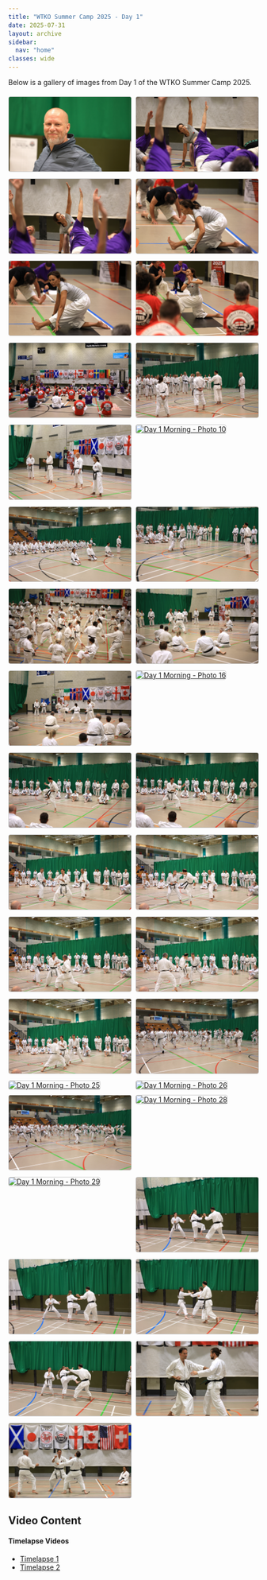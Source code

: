 ```yaml
---
title: "WTKO Summer Camp 2025 - Day 1"
date: 2025-07-31
layout: archive
sidebar:
  nav: "home"
classes: wide
---
```


Below is a gallery of images from Day 1 of the WTKO Summer Camp 2025. 

<div class="gallery" style="display: grid; grid-template-columns: repeat(auto-fit, minmax(200px, 1fr)); gap: 10px; margin: 20px 0;">
  <a href="/assets/images/day1-am/1I0A1060.JPG" target="_blank">
    <img src="/assets/images/day1-am/1I0A1060.JPG" alt="Day 1 Morning - Photo 1" style="width: 100%; height: 150px; object-fit: cover; border: 1px solid #ccc; border-radius: 4px;" />
  </a>
  <a href="/assets/images/day1-am/1I0A1062.JPG" target="_blank">
    <img src="/assets/images/day1-am/1I0A1062.JPG" alt="Day 1 Morning - Photo 2" style="width: 100%; height: 150px; object-fit: cover; border: 1px solid #ccc; border-radius: 4px;" />
  </a>
  <a href="/assets/images/day1-am/1I0A1064.JPG" target="_blank">
    <img src="/assets/images/day1-am/1I0A1064.JPG" alt="Day 1 Morning - Photo 3" style="width: 100%; height: 150px; object-fit: cover; border: 1px solid #ccc; border-radius: 4px;" />
  </a>
  <a href="/assets/images/day1-am/1I0A1065.JPG" target="_blank">
    <img src="/assets/images/day1-am/1I0A1065.JPG" alt="Day 1 Morning - Photo 4" style="width: 100%; height: 150px; object-fit: cover; border: 1px solid #ccc; border-radius: 4px;" />
  </a>
  <a href="/assets/images/day1-am/1I0A1066.JPG" target="_blank">
    <img src="/assets/images/day1-am/1I0A1066.JPG" alt="Day 1 Morning - Photo 5" style="width: 100%; height: 150px; object-fit: cover; border: 1px solid #ccc; border-radius: 4px;" />
  </a>
  <a href="/assets/images/day1-am/1I0A1068.JPG" target="_blank">
    <img src="/assets/images/day1-am/1I0A1068.JPG" alt="Day 1 Morning - Photo 6" style="width: 100%; height: 150px; object-fit: cover; border: 1px solid #ccc; border-radius: 4px;" />
  </a>
  <a href="/assets/images/day1-am/1I0A1069.JPG" target="_blank">
    <img src="/assets/images/day1-am/1I0A1069.JPG" alt="Day 1 Morning - Photo 7" style="width: 100%; height: 150px; object-fit: cover; border: 1px solid #ccc; border-radius: 4px;" />
  </a>
  <a href="/assets/images/day1-am/1I0A1075.JPG" target="_blank">
    <img src="/assets/images/day1-am/1I0A1075.JPG" alt="Day 1 Morning - Photo 8" style="width: 100%; height: 150px; object-fit: cover; border: 1px solid #ccc; border-radius: 4px;" />
  </a>
  <a href="/assets/images/day1-am/1I0A1080.JPG" target="_blank">
    <img src="/assets/images/day1-am/1I0A1080.JPG" alt="Day 1 Morning - Photo 9" style="width: 100%; height: 150px; object-fit: cover; border: 1px solid #ccc; border-radius: 4px;" />
  </a>
  <a href="/assets/images/day1-am/1I0A1081.JPG" target="_blank">
    <img src="/assets/images/day1-am/1I0A1081.JPG" alt="Day 1 Morning - Photo 10" style="width: 100%; height: 150px; object-fit: cover; border: 1px solid #ccc; border-radius: 4px;" />
  </a>
  <a href="/assets/images/day1-am/1I0A1084.JPG" target="_blank">
    <img src="/assets/images/day1-am/1I0A1084.JPG" alt="Day 1 Morning - Photo 11" style="width: 100%; height: 150px; object-fit: cover; border: 1px solid #ccc; border-radius: 4px;" />
  </a>
  <a href="/assets/images/day1-am/1I0A1093.JPG" target="_blank">
    <img src="/assets/images/day1-am/1I0A1093.JPG" alt="Day 1 Morning - Photo 12" style="width: 100%; height: 150px; object-fit: cover; border: 1px solid #ccc; border-radius: 4px;" />
  </a>
  <a href="/assets/images/day1-am/1I0A1105.JPG" target="_blank">
    <img src="/assets/images/day1-am/1I0A1105.JPG" alt="Day 1 Morning - Photo 13" style="width: 100%; height: 150px; object-fit: cover; border: 1px solid #ccc; border-radius: 4px;" />
  </a>
  <a href="/assets/images/day1-am/1I0A1108.JPG" target="_blank">
    <img src="/assets/images/day1-am/1I0A1108.JPG" alt="Day 1 Morning - Photo 14" style="width: 100%; height: 150px; object-fit: cover; border: 1px solid #ccc; border-radius: 4px;" />
  </a>
  <a href="/assets/images/day1-am/1I0A1113.JPG" target="_blank">
    <img src="/assets/images/day1-am/1I0A1113.JPG" alt="Day 1 Morning - Photo 15" style="width: 100%; height: 150px; object-fit: cover; border: 1px solid #ccc; border-radius: 4px;" />
  </a>
  <a href="/assets/images/day1-am/1I0A1152.JPG" target="_blank">
    <img src="/assets/images/day1-am/1I0A1152.JPG" alt="Day 1 Morning - Photo 16" style="width: 100%; height: 150px; object-fit: cover; border: 1px solid #ccc; border-radius: 4px;" />
  </a>
  <a href="/assets/images/day1-am/1I0A1154.JPG" target="_blank">
    <img src="/assets/images/day1-am/1I0A1154.JPG" alt="Day 1 Morning - Photo 17" style="width: 100%; height: 150px; object-fit: cover; border: 1px solid #ccc; border-radius: 4px;" />
  </a>
  <a href="/assets/images/day1-am/1I0A1155.JPG" target="_blank">
    <img src="/assets/images/day1-am/1I0A1155.JPG" alt="Day 1 Morning - Photo 18" style="width: 100%; height: 150px; object-fit: cover; border: 1px solid #ccc; border-radius: 4px;" />
  </a>
  <a href="/assets/images/day1-am/1I0A1157.JPG" target="_blank">
    <img src="/assets/images/day1-am/1I0A1157.JPG" alt="Day 1 Morning - Photo 19" style="width: 100%; height: 150px; object-fit: cover; border: 1px solid #ccc; border-radius: 4px;" />
  </a>
  <a href="/assets/images/day1-am/1I0A1162.JPG" target="_blank">
    <img src="/assets/images/day1-am/1I0A1162.JPG" alt="Day 1 Morning - Photo 20" style="width: 100%; height: 150px; object-fit: cover; border: 1px solid #ccc; border-radius: 4px;" />
  </a>
  <a href="/assets/images/day1-am/1I0A1165.JPG" target="_blank">
    <img src="/assets/images/day1-am/1I0A1165.JPG" alt="Day 1 Morning - Photo 21" style="width: 100%; height: 150px; object-fit: cover; border: 1px solid #ccc; border-radius: 4px;" />
  </a>
  <a href="/assets/images/day1-am/1I0A1172.JPG" target="_blank">
    <img src="/assets/images/day1-am/1I0A1172.JPG" alt="Day 1 Morning - Photo 22" style="width: 100%; height: 150px; object-fit: cover; border: 1px solid #ccc; border-radius: 4px;" />
  </a>
  <a href="/assets/images/day1-am/1I0A1173.JPG" target="_blank">
    <img src="/assets/images/day1-am/1I0A1173.JPG" alt="Day 1 Morning - Photo 23" style="width: 100%; height: 150px; object-fit: cover; border: 1px solid #ccc; border-radius: 4px;" />
  </a>
  <a href="/assets/images/day1-am/1I0A1182.JPG" target="_blank">
    <img src="/assets/images/day1-am/1I0A1182.JPG" alt="Day 1 Morning - Photo 24" style="width: 100%; height: 150px; object-fit: cover; border: 1px solid #ccc; border-radius: 4px;" />
  </a>
  <a href="/assets/images/day1-am/1I0A1185.JPG" target="_blank">
    <img src="/assets/images/day1-am/1I0A1185.JPG" alt="Day 1 Morning - Photo 25" style="width: 100%; height: 150px; object-fit: cover; border: 1px solid #ccc; border-radius: 4px;" />
  </a>
  <a href="/assets/images/day1-am/1I0A1188.JPG" target="_blank">
    <img src="/assets/images/day1-am/1I0A1188.JPG" alt="Day 1 Morning - Photo 26" style="width: 100%; height: 150px; object-fit: cover; border: 1px solid #ccc; border-radius: 4px;" />
  </a>
  <a href="/assets/images/day1-am/1I0A1189.JPG" target="_blank">
    <img src="/assets/images/day1-am/1I0A1189.JPG" alt="Day 1 Morning - Photo 27" style="width: 100%; height: 150px; object-fit: cover; border: 1px solid #ccc; border-radius: 4px;" />
  </a>
  <a href="/assets/images/day1-am/1I0A1192.JPG" target="_blank">
    <img src="/assets/images/day1-am/1I0A1192.JPG" alt="Day 1 Morning - Photo 28" style="width: 100%; height: 150px; object-fit: cover; border: 1px solid #ccc; border-radius: 4px;" />
  </a>
  <a href="/assets/images/day1-am/1I0A1211.JPG" target="_blank">
    <img src="/assets/images/day1-am/1I0A1211.JPG" alt="Day 1 Morning - Photo 29" style="width: 100%; height: 150px; object-fit: cover; border: 1px solid #ccc; border-radius: 4px;" />
  </a>
  <a href="/assets/images/day1-am/1I0A1260.JPG" target="_blank">
    <img src="/assets/images/day1-am/1I0A1260.JPG" alt="Day 1 Morning - Photo 30" style="width: 100%; height: 150px; object-fit: cover; border: 1px solid #ccc; border-radius: 4px;" />
  </a>
  <a href="/assets/images/day1-am/1I0A1263.JPG" target="_blank">
    <img src="/assets/images/day1-am/1I0A1263.JPG" alt="Day 1 Morning - Photo 31" style="width: 100%; height: 150px; object-fit: cover; border: 1px solid #ccc; border-radius: 4px;" />
  </a>
  <a href="/assets/images/day1-am/1I0A1278.JPG" target="_blank">
    <img src="/assets/images/day1-am/1I0A1278.JPG" alt="Day 1 Morning - Photo 32" style="width: 100%; height: 150px; object-fit: cover; border: 1px solid #ccc; border-radius: 4px;" />
  </a>
  <a href="/assets/images/day1-am/1I0A1288.JPG" target="_blank">
    <img src="/assets/images/day1-am/1I0A1288.JPG" alt="Day 1 Morning - Photo 33" style="width: 100%; height: 150px; object-fit: cover; border: 1px solid #ccc; border-radius: 4px;" />
  </a>
  <a href="/assets/images/day1-am/1I0A1317.JPG" target="_blank">
    <img src="/assets/images/day1-am/1I0A1317.JPG" alt="Day 1 Morning - Photo 34" style="width: 100%; height: 150px; object-fit: cover; border: 1px solid #ccc; border-radius: 4px;" />
  </a>
  <a href="/assets/images/day1-am/1I0A1323.JPG" target="_blank">
    <img src="/assets/images/day1-am/1I0A1323.JPG" alt="Day 1 Morning - Photo 35" style="width: 100%; height: 150px; object-fit: cover; border: 1px solid #ccc; border-radius: 4px;" />
  </a>
</div>

## Video Content

<div style="margin: 20px 0;">
  <h4>Timelapse Videos</h4>
  <ul>
    <li><a href="/assets/images/day1-am/Timelapse1.mp4" target="_blank">Timelapse 1</a></li>
    <li><a href="/assets/images/day1-am/Timelapse2.mp4" target="_blank">Timelapse 2</a></li>
  </ul>
</div> 